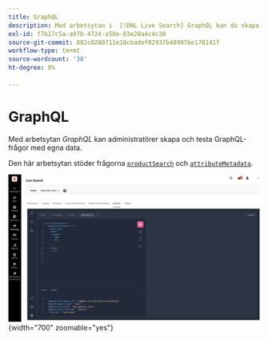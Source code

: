 ```yaml
---
title: GraphQL
description: Med arbetsytan i  [!DNL Live Search] GraphQL kan du skapa frågor med dina livedata.
exl-id: f7b17c5a-a97b-4724-a50e-83e28a4c4c38
source-git-commit: 882c0280711e18cbadef02937b40907be178141f
workflow-type: tm+mt
source-wordcount: '38'
ht-degree: 0%

---
```


# GraphQL

Med arbetsytan *GraphQL* kan administratörer skapa och testa GraphQL-frågor med egna data.

Den här arbetsytan stöder frågorna [`productSearch`](https://developer.adobe.com/commerce/services/graphql/live-search/product-search/) och [`attributeMetadata`](https://developer.adobe.com/commerce/services/graphql/live-search/attribute-metadata/).

![GraphQL-arbetsyta](assets/graphql.png){width="700" zoomable="yes"}

